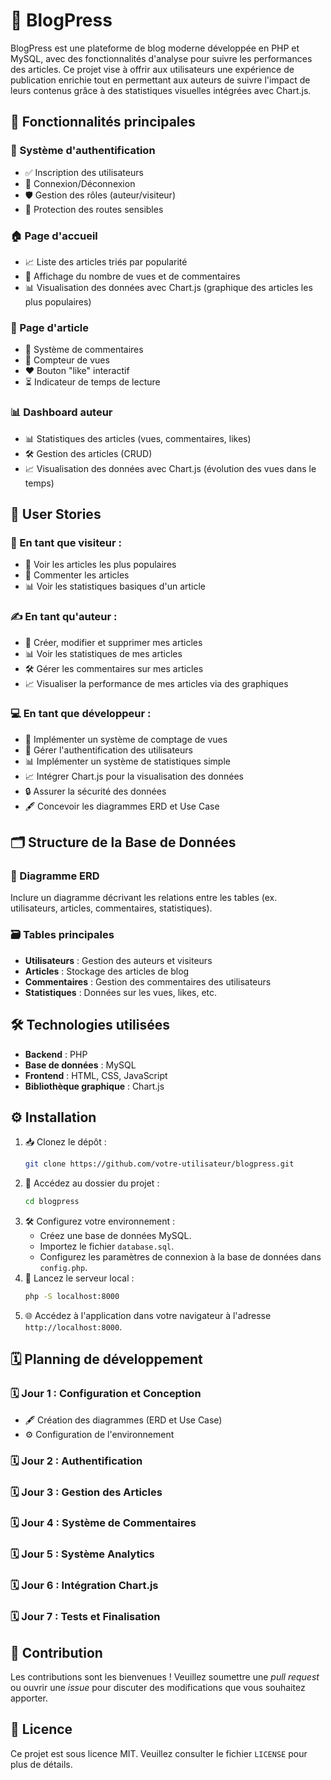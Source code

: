 # 🌟 BlogPress

BlogPress est une plateforme de blog moderne développée en PHP et MySQL, avec des fonctionnalités d'analyse pour suivre les performances des articles. Ce projet vise à offrir aux utilisateurs une expérience de publication enrichie tout en permettant aux auteurs de suivre l'impact de leurs contenus grâce à des statistiques visuelles intégrées avec Chart.js.

## 🚀 Fonctionnalités principales

### 🔐 Système d'authentification
- ✅ Inscription des utilisateurs
- 🔑 Connexion/Déconnexion
- 🛡️ Gestion des rôles (auteur/visiteur)
- 🚨 Protection des routes sensibles

### 🏠 Page d'accueil
- 📈 Liste des articles triés par popularité
- 👀 Affichage du nombre de vues et de commentaires
- 📊 Visualisation des données avec Chart.js (graphique des articles les plus populaires)

### 📝 Page d'article
- 💬 Système de commentaires
- 🔢 Compteur de vues
- ❤️ Bouton "like" interactif
- ⏳ Indicateur de temps de lecture

### 📊 Dashboard auteur
- 📊 Statistiques des articles (vues, commentaires, likes)
- 🛠️ Gestion des articles (CRUD)
- 📈 Visualisation des données avec Chart.js (évolution des vues dans le temps)

## 🧩 User Stories

### 👥 En tant que visiteur :
- 👀 Voir les articles les plus populaires
- 💬 Commenter les articles
- 📊 Voir les statistiques basiques d'un article

### ✍️ En tant qu'auteur :
- 📝 Créer, modifier et supprimer mes articles
- 📊 Voir les statistiques de mes articles
- 🛠️ Gérer les commentaires sur mes articles
- 📈 Visualiser la performance de mes articles via des graphiques

### 💻 En tant que développeur :
- 🔢 Implémenter un système de comptage de vues
- 🔐 Gérer l'authentification des utilisateurs
- 📊 Implémenter un système de statistiques simple
- 📈 Intégrer Chart.js pour la visualisation des données
- 🔒 Assurer la sécurité des données
- 🖋️ Concevoir les diagrammes ERD et Use Case

## 🗂️ Structure de la Base de Données

### 📌 Diagramme ERD
Inclure un diagramme décrivant les relations entre les tables (ex. utilisateurs, articles, commentaires, statistiques).

### 🗃️ Tables principales
- **Utilisateurs** : Gestion des auteurs et visiteurs
- **Articles** : Stockage des articles de blog
- **Commentaires** : Gestion des commentaires des utilisateurs
- **Statistiques** : Données sur les vues, likes, etc.

## 🛠️ Technologies utilisées
- **Backend** : PHP
- **Base de données** : MySQL
- **Frontend** : HTML, CSS, JavaScript
- **Bibliothèque graphique** : Chart.js

## ⚙️ Installation

1. 📥 Clonez le dépôt :
   ```bash
   git clone https://github.com/votre-utilisateur/blogpress.git
   ```
2. 📂 Accédez au dossier du projet :
   ```bash
   cd blogpress
   ```
3. 🛠️ Configurez votre environnement :
   - Créez une base de données MySQL.
   - Importez le fichier `database.sql`.
   - Configurez les paramètres de connexion à la base de données dans `config.php`.
4. 🚀 Lancez le serveur local :
   ```bash
   php -S localhost:8000
   ```
5. 🌐 Accédez à l'application dans votre navigateur à l'adresse `http://localhost:8000`.

## 🗓️ Planning de développement

### 🗓️ Jour 1 : Configuration et Conception
- 🖋️ Création des diagrammes (ERD et Use Case)
- ⚙️ Configuration de l'environnement

### 🗓️ Jour 2 : Authentification
### 🗓️ Jour 3 : Gestion des Articles
### 🗓️ Jour 4 : Système de Commentaires
### 🗓️ Jour 5 : Système Analytics
### 🗓️ Jour 6 : Intégration Chart.js
### 🗓️ Jour 7 : Tests et Finalisation

## 🤝 Contribution
Les contributions sont les bienvenues ! Veuillez soumettre une *pull request* ou ouvrir une *issue* pour discuter des modifications que vous souhaitez apporter.

## 📜 Licence
Ce projet est sous licence MIT. Veuillez consulter le fichier `LICENSE` pour plus de détails.
